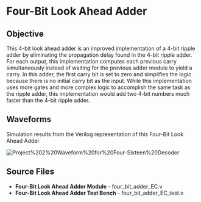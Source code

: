 # Four-Bit Look Ahead Adder

## Objective

This 4-bit look ahead adder is an improved implementation of a 4-bit ripple adder by eliminating the propagation delay found in the 4-bit ripple adder. For each output, this implementation computes each previous carry simultaneously instead of waiting for the previous adder module to yield a carry. In this adder, the first carry bit is set to zero and simplifies the logic because there is no initial carry bit as the input. While this implementation uses more gates and more complex logic to accomplish the same task as the ripple adder, this implementation would add two 4-bit numbers much faster than the 4-bit ripple adder.

## Waveforms

Simulation results from the Verilog representation of this Four-Bit Look Ahead Adder

![Project%202%20Waveform%20for%20Four-Sixteen%20Decoder](/Project%202%20–%20Combinational%20Logic/four_bit_look_ahead_adder/Simulation%20Waveforms/project2_four_bit_adder.png)

## Source Files
- **Four-Bit Look Ahead Adder Module** - four_bit_adder_EC.v
- **Four-Bit Look Ahead Adder Test Bench** - four_bit_adder_EC_test.v
